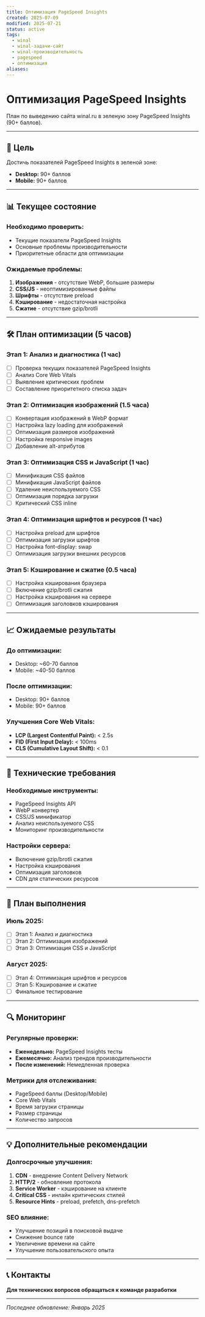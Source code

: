 ```yaml
---
title: Оптимизация PageSpeed Insights
created: 2025-07-09
modified: 2025-07-21
status: active
tags:
  - winal
  - winal-задачи-сайт
  - winal-производительность
  - pagespeed
  - оптимизация
aliases:
---
```


# Оптимизация PageSpeed Insights

План по выведению сайта winal.ru в зеленую зону PageSpeed Insights (90+ баллов).

---

## 🎯 Цель

Достичь показателей PageSpeed Insights в зеленой зоне:
- **Desktop:** 90+ баллов
- **Mobile:** 90+ баллов

---

## 📊 Текущее состояние

### Необходимо проверить:
- Текущие показатели PageSpeed Insights
- Основные проблемы производительности
- Приоритетные области для оптимизации

### Ожидаемые проблемы:
1. **Изображения** - отсутствие WebP, большие размеры
2. **CSS/JS** - неоптимизированные файлы
3. **Шрифты** - отсутствие preload
4. **Кэширование** - недостаточная настройка
5. **Сжатие** - отсутствие gzip/brotli

---

## 🛠️ План оптимизации (5 часов)

### Этап 1: Анализ и диагностика (1 час)
- [ ] Проверка текущих показателей PageSpeed Insights
- [ ] Анализ Core Web Vitals
- [ ] Выявление критических проблем
- [ ] Составление приоритетного списка задач

### Этап 2: Оптимизация изображений (1.5 часа)
- [ ] Конвертация изображений в WebP формат
- [ ] Настройка lazy loading для изображений
- [ ] Оптимизация размеров изображений
- [ ] Настройка responsive images
- [ ] Добавление alt-атрибутов

### Этап 3: Оптимизация CSS и JavaScript (1 час)
- [ ] Минификация CSS файлов
- [ ] Минификация JavaScript файлов
- [ ] Удаление неиспользуемого CSS
- [ ] Оптимизация порядка загрузки
- [ ] Критический CSS inline

### Этап 4: Оптимизация шрифтов и ресурсов (1 час)
- [ ] Настройка preload для шрифтов
- [ ] Оптимизация загрузки шрифтов
- [ ] Настройка font-display: swap
- [ ] Оптимизация загрузки внешних ресурсов

### Этап 5: Кэширование и сжатие (0.5 часа)
- [ ] Настройка кэширования браузера
- [ ] Включение gzip/brotli сжатия
- [ ] Настройка кэширования на сервере
- [ ] Оптимизация заголовков кэширования

---

## 📈 Ожидаемые результаты

### До оптимизации:
- Desktop: ~60-70 баллов
- Mobile: ~40-50 баллов

### После оптимизации:
- Desktop: 90+ баллов
- Mobile: 90+ баллов

### Улучшения Core Web Vitals:
- **LCP (Largest Contentful Paint):** < 2.5s
- **FID (First Input Delay):** < 100ms
- **CLS (Cumulative Layout Shift):** < 0.1

---

## 🔧 Технические требования

### Необходимые инструменты:
- PageSpeed Insights API
- WebP конвертер
- CSS/JS минификатор
- Анализ неиспользуемого CSS
- Мониторинг производительности

### Настройки сервера:
- Включение gzip/brotli сжатия
- Настройка кэширования
- Оптимизация заголовков
- CDN для статических ресурсов

---

## 📅 План выполнения

### Июль 2025:
- [ ] Этап 1: Анализ и диагностика
- [ ] Этап 2: Оптимизация изображений
- [ ] Этап 3: Оптимизация CSS и JavaScript

### Август 2025:
- [ ] Этап 4: Оптимизация шрифтов и ресурсов
- [ ] Этап 5: Кэширование и сжатие
- [ ] Финальное тестирование

---

## 🔍 Мониторинг

### Регулярные проверки:
- **Еженедельно:** PageSpeed Insights тесты
- **Ежемесячно:** Анализ трендов производительности
- **После изменений:** Немедленная проверка

### Метрики для отслеживания:
- PageSpeed баллы (Desktop/Mobile)
- Core Web Vitals
- Время загрузки страницы
- Размер страницы
- Количество запросов

---

## 💡 Дополнительные рекомендации

### Долгосрочные улучшения:
1. **CDN** - внедрение Content Delivery Network
2. **HTTP/2** - обновление протокола
3. **Service Worker** - кэширование на клиенте
4. **Critical CSS** - инлайн критических стилей
5. **Resource Hints** - preload, prefetch, dns-prefetch

### SEO влияние:
- Улучшение позиций в поисковой выдаче
- Снижение bounce rate
- Увеличение времени на сайте
- Улучшение пользовательского опыта

---

## 📞 Контакты

**Для технических вопросов обращаться к команде разработки**

---

*Последнее обновление: Январь 2025*